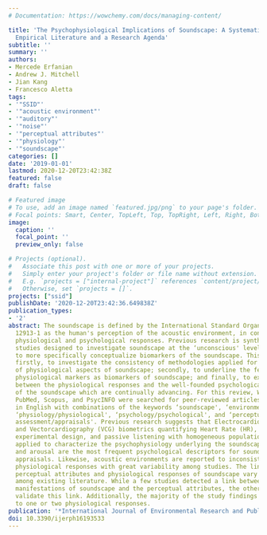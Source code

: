 ```yaml
---
# Documentation: https://wowchemy.com/docs/managing-content/

title: 'The Psychophysiological Implications of Soundscape: A Systematic Review of
  Empirical Literature and a Research Agenda'
subtitle: ''
summary: ''
authors:
- Mercede Erfanian
- Andrew J. Mitchell
- Jian Kang
- Francesco Aletta
tags:
- '"SSID"'
- '"acoustic environment"'
- '"auditory"'
- '"noise"'
- '"perceptual attributes"'
- '"physiology"'
- '"soundscape"'
categories: []
date: '2019-01-01'
lastmod: 2020-12-20T23:42:38Z
featured: false
draft: false

# Featured image
# To use, add an image named `featured.jpg/png` to your page's folder.
# Focal points: Smart, Center, TopLeft, Top, TopRight, Left, Right, BottomLeft, Bottom, BottomRight.
image:
  caption: ''
  focal_point: ''
  preview_only: false

# Projects (optional).
#   Associate this post with one or more of your projects.
#   Simply enter your project's folder or file name without extension.
#   E.g. `projects = ["internal-project"]` references `content/project/deep-learning/index.md`.
#   Otherwise, set `projects = []`.
projects: ["ssid"]
publishDate: '2020-12-20T23:42:36.649838Z'
publication_types:
- '2'
abstract: The soundscape is defined by the International Standard Organization (ISO)
  12913-1 as the human's perception of the acoustic environment, in context, accompanying
  physiological and psychological responses. Previous research is synthesized with
  studies designed to investigate soundscape at the ‘unconscious' level in an effort
  to more specifically conceptualize biomarkers of the soundscape. This review aims
  firstly, to investigate the consistency of methodologies applied for the investigation
  of physiological aspects of soundscape; secondly, to underline the feasibility of
  physiological markers as biomarkers of soundscape; and finally, to explore the association
  between the physiological responses and the well-founded psychological components
  of the soundscape which are continually advancing. For this review, Web of Science,
  PubMed, Scopus, and PsycINFO were searched for peer-reviewed articles published
  in English with combinations of the keywords ‘soundscape', ‘environmental noise/sound',
  ‘physiology/physiological', ‘psychology/psychological', and ‘perceptual attributes/affective/subjective
  assessment/appraisals'. Previous research suggests that Electrocardiography (ECG)
  and Vectorcardiography (VCG) biometrics quantifying Heart Rate (HR), stimulus-locked
  experimental design, and passive listening with homogeneous populations are predominantly
  applied to characterize the psychophysiology underlying the soundscape. Pleasantness
  and arousal are the most frequent psychological descriptors for soundscape subjective
  appraisals. Likewise, acoustic environments are reported to inconsistently evoke
  physiological responses with great variability among studies. The link between the
  perceptual attributes and physiological responses of soundscape vary within and
  among existing literature. While a few studies detected a link between physiological
  manifestations of soundscape and the perceptual attributes, the others failed to
  validate this link. Additionally, the majority of the study findings were limited
  to one or two physiological responses.
publication: '*International Journal of Environmental Research and Public Health*'
doi: 10.3390/ijerph16193533
---
```


